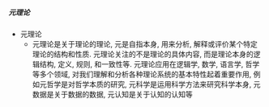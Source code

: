 ##### 元理论
- 元理论
	- 元理论是关于理论的理论, 元是自指本身, 用来分析, 解释或评价某个特定理论的结构和性质. 元理论关注的不是理论的具体内容, 而是理论本身的逻辑结构, 定义, 规则, 和一致性等. 元理论应用在逻辑学, 数学, 语言学, 哲学等多个领域, 对我们理解和分析各种理论系统的基本特性起着重要作用, 例如元哲学是对哲学本质的研究, 元科学是运用科学方法来研究科学本身, 元数据是关于数据的数据, 元认知是关于认知的认知等

